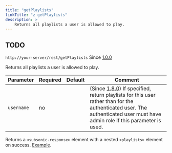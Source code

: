 ```yaml
---
title: "getPlaylists"
linkTitle: "z getPlaylists"
description: >
    Returns all playlists a user is allowed to play.
---
```


## TODO

`http://your-server/rest/getPlaylists` Since [1.0.0](../subsonic-versions)

Returns all playlists a user is allowed to play.

| Parameter | Required | Default | Comment |
| --- | --- | --- | --- |
| `username` | no  |     | (Since [1.8.0](../subsonic-versions)) If specified, return playlists for this user rather than for the authenticated user. The authenticated user must have admin role if this parameter is used. |

Returns a `<subsonic-response>` element with a nested `<playlists>` element on success. [Example](http://subsonic.org/pages/inc/api/examples/playlists_example_1.xml).

